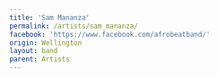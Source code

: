 ```yaml
---
title: 'Sam Mananza'
permalink: /artists/sam_mananza/
facebook: 'https://www.facebook.com/afrobeatband/'
origin: Wellington
layout: band
parent: Artists
---
```


